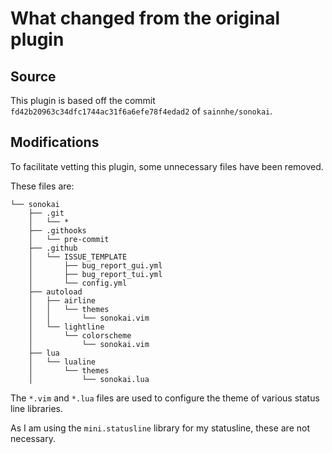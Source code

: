 # What changed from the original plugin

## Source

This plugin is based off the commit `fd42b20963c34dfc1744ac31f6a6efe78f4edad2` of `sainnhe/sonokai`.

## Modifications

To facilitate vetting this plugin, some unnecessary files have been removed.

These files are:

```
└── sonokai
    ├── .git
    │   └── *
    ├── .githooks
    │   └── pre-commit
    ├── .github
    │   └── ISSUE_TEMPLATE
    │       ├── bug_report_gui.yml
    │       ├── bug_report_tui.yml
    │       └── config.yml
    ├── autoload
    │   ├── airline
    │   │   └── themes
    │   │       └── sonokai.vim
    │   └── lightline
    │       └── colorscheme
    │           └── sonokai.vim
    ├── lua
    │   └── lualine
    │       └── themes
    │           └── sonokai.lua
```

The `*.vim` and `*.lua` files are used to configure the theme of various status line libraries.

As I am using the `mini.statusline` library for my statusline, these are not necessary.

